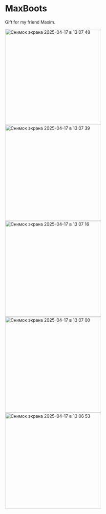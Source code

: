 # MaxBoots
Gift for my friend Maxim.

<img width="314" alt="Снимок экрана 2025-04-17 в 13 07 48" src="https://github.com/user-attachments/assets/e906ca82-8192-470d-8f1e-335c18a869e7" />
<img width="314" alt="Снимок экрана 2025-04-17 в 13 07 39" src="https://github.com/user-attachments/assets/1f27e25c-bfa0-4aea-a811-574074e3e3ab" />
<img width="314" alt="Снимок экрана 2025-04-17 в 13 07 16" src="https://github.com/user-attachments/assets/4e9de47c-7ccb-42d3-b77f-57f6c7e1b318" />
<img width="314" alt="Снимок экрана 2025-04-17 в 13 07 00" src="https://github.com/user-attachments/assets/8478b51c-44cd-4e5f-a36f-c5b32f601bfa" />
<img width="314" alt="Снимок экрана 2025-04-17 в 13 06 53" src="https://github.com/user-attachments/assets/c7590519-617b-47df-affc-87be63fa8daf" />

